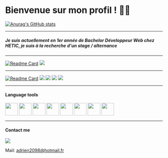 # Bienvenue sur mon profil ! 🐱‍👤


[![Anurag's GitHub stats](https://github-readme-stats.vercel.app/api?username=jinsu77&show_icons=true&&bg_color=22272E&theme=dark)](https://github.com/anuraghazra/github-readme-stats)

---

##### Je suis actuellement en 1er année de Bachelor Développeur Web chez HETIC, je suis à la recherche d'un stage / alternance


---


[![Readme Card](https://github-readme-stats.vercel.app/api/pin/?username=jinsu77&repo=Premier-projet-python&bg_color=22272E&theme=dark)](https://github.com/anuraghazra/Premier-projet-python)
<img src="https://img.shields.io/badge/Python-FFD43B?style=for-the-badge&logo=python&logoColor=blue
">

---

[![Readme Card](https://github-readme-stats.vercel.app/api/pin/?username=jinsu77&repo=Social-network-PHP&bg_color=22272E&theme=dark)](https://github.com/anuraghazra/Social-network-PHP) 
<img src="https://img.shields.io/badge/HTML5-E34F26?style=for-the-badge&logo=html5&logoColor=white"> <img src="https://img.shields.io/badge/CSS3-1572B6?style=for-the-badge&logo=css3&logoColor=white"> <img src="https://img.shields.io/badge/PHP-777BB4?style=for-the-badge&logo=php&logoColor=white
"> <img src="https://img.shields.io/badge/JavaScript-323330?style=for-the-badge&logo=javascript&logoColor=F7DF1E">

---
#### Language tools

<img src="https://cdn.jsdelivr.net/gh/devicons/devicon/icons/html5/html5-original.svg" width="40"/>
 <img src="https://cdn.jsdelivr.net/gh/devicons/devicon/icons/css3/css3-original.svg" width="40"/> <img src="https://cdn.jsdelivr.net/gh/devicons/devicon/icons/javascript/javascript-original.svg" width="40"/> <img src="https://cdn.jsdelivr.net/gh/devicons/devicon/icons/python/python-original.svg" width=40/> <img src="https://cdn.jsdelivr.net/gh/devicons/devicon/icons/php/php-original.svg" width=40/> <img src="https://cdn.jsdelivr.net/gh/devicons/devicon/icons/figma/figma-original.svg" width=40/> <img src="https://cdn.jsdelivr.net/gh/devicons/devicon/icons/photoshop/photoshop-plain.svg" width=40/> <img src="https://cdn.jsdelivr.net/gh/devicons/devicon/icons/mysql/mysql-original-wordmark.svg" width=40/>






---
#### Contact me

<a href="https://www.linkedin.com/in/adrien-ha-b39045226/"><img src="https://img.shields.io/badge/LinkedIn-0077B5?style=for-the-badge&logo=linkedin&logoColor=white
"></a>

Mail: adrien2098@hotmail.fr







